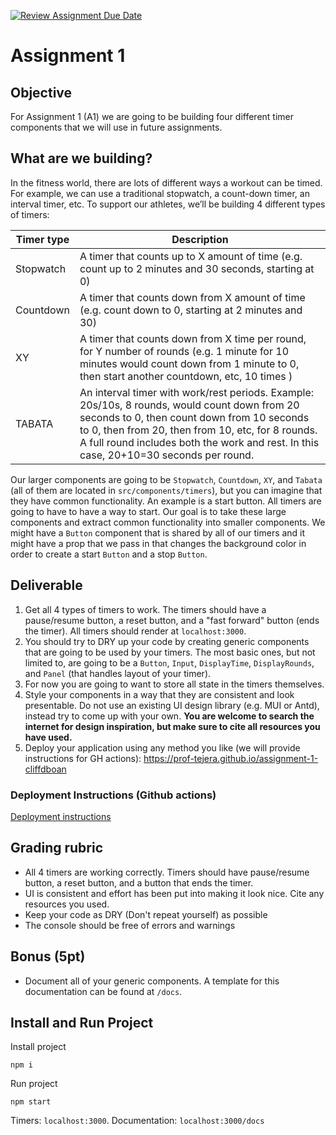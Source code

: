 [![Review Assignment Due Date](https://classroom.github.com/assets/deadline-readme-button-24ddc0f5d75046c5622901739e7c5dd533143b0c8e959d652212380cedb1ea36.svg)](https://classroom.github.com/a/5jNXaHZx)
# Assignment 1

## Objective

For Assignment 1 (A1) we are going to be building four different timer components that we will use in future assignments.

## What are we building?

In the fitness world, there are lots of different ways a workout can be timed. For example, we can use a traditional stopwatch, a count-down timer, an interval timer, etc. To support our athletes, we’ll be building 4 different types of timers:

| Timer type | Description                                                                                                                                                                                                                                                                               |
| ---------- | ----------------------------------------------------------------------------------------------------------------------------------------------------------------------------------------------------------------------------------------------------------------------------------------- |
| Stopwatch  | A timer that counts up to X amount of time (e.g. count up to 2 minutes and 30 seconds, starting at 0)                                                                                                                                                                                     |
| Countdown  | A timer that counts down from X amount of time (e.g. count down to 0, starting at 2 minutes and 30)                                                                                                                                                                                       |
| XY         | A timer that counts down from X time per round, for Y number of rounds (e.g. 1 minute for 10 minutes would count down from 1 minute to 0, then start another countdown, etc, 10 times )                                                                                                   |
| TABATA     | An interval timer with work/rest periods. Example: 20s/10s, 8 rounds, would count down from 20 seconds to 0, then count down from 10 seconds to 0, then from 20, then from 10, etc, for 8 rounds. A full round includes both the work and rest. In this case, 20+10=30 seconds per round. |

Our larger components are going to be `Stopwatch`, `Countdown`, `XY`, and `Tabata` (all of them are located in `src/components/timers`), but you can imagine that they have common functionality. An example is a start button. All timers are going to have to have a way to start. Our goal is to take these large components and extract common functionality into smaller components. We might have a `Button` component that is shared by all of our timers and it might have a prop that we pass in that changes the background color in order to create a start `Button` and a stop `Button`.

## Deliverable

1. Get all 4 types of timers to work. The timers should have a pause/resume button, a reset button, and a "fast forward" button (ends the timer). All timers should render at `localhost:3000`.
2. You should try to DRY up your code by creating generic components that are going to be used by your timers. The most basic ones, but not limited to, are going to be a `Button`, `Input`, `DisplayTime`, `DisplayRounds`, and `Panel` (that handles layout of your timer).
3. For now you are going to want to store all state in the timers themselves.
4. Style your components in a way that they are consistent and look presentable. Do not use an existing UI design library (e.g. MUI or Antd), instead try to come up with your own. **You are welcome to search the internet for design inspiration, but make sure to cite all resources you have used.**
5. Deploy your application using any method you like (we will provide instructions for GH actions): https://prof-tejera.github.io/assignment-1-cliffdboan

### Deployment Instructions (Github actions)

[Deployment instructions](https://github.com/prof-tejera/react-deployment-code#github-actions)

## Grading rubric

- All 4 timers are working correctly. Timers should have pause/resume button, a reset button, and a button that ends the timer.
- UI is consistent and effort has been put into making it look nice. Cite any resources you used.
- Keep your code as DRY (Don't repeat yourself) as possible
- The console should be free of errors and warnings

## Bonus (5pt)

- Document all of your generic components. A template for this documentation can be found at `/docs`.

## Install and Run Project

Install project

```
npm i
```

Run project

```
npm start
```

Timers: `localhost:3000`. Documentation: `localhost:3000/docs`
